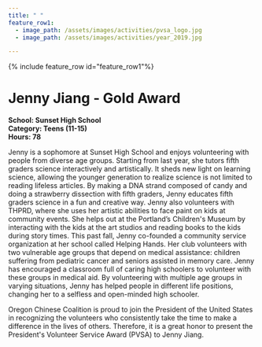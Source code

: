 ```yaml
---
title: " "
feature_row1:
  - image_path: /assets/images/activities/pvsa_logo.jpg
  - image_path: /assets/images/activities/year_2019.jpg

---
```


{% include feature_row id="feature_row1"%}

# Jenny Jiang - Gold Award

**School: Sunset High School**  
**Category: Teens (11-15)**  
**Hours: 78**  

Jenny is a sophomore at Sunset High School and enjoys volunteering with people from diverse age groups. Starting from last year, she tutors fifth graders science interactively and artistically. It sheds new light on learning science, allowing the younger generation to realize science is not limited to reading lifeless articles. By making a DNA strand composed of candy and doing a strawberry dissection with fifth graders, Jenny educates fifth graders science in a fun and creative way. Jenny also volunteers with THPRD, where she uses her artistic abilities to face paint on kids at community events. She helps out at the Portland’s Children's Museum by interacting with the kids at the art studios and reading books to the kids during story times. This past fall, Jenny co-founded a community service organization at her school called Helping Hands. Her club volunteers with two vulnerable age groups that depend on medical assistance: children suffering from pediatric cancer and seniors assisted in memory care. Jenny has encouraged a classroom full of caring high schoolers to volunteer with these groups in medical aid. By volunteering with multiple age groups in varying situations, Jenny has helped people in different life positions, changing her to a selfless and open-minded high schooler. 

Oregon Chinese Coalition is proud to join the President of the United States in recognizing the volunteers who consistently take the time to make a difference in the lives of others. Therefore, it is a great honor to present the President's Volunteer Service Award (PVSA) to Jenny Jiang.
